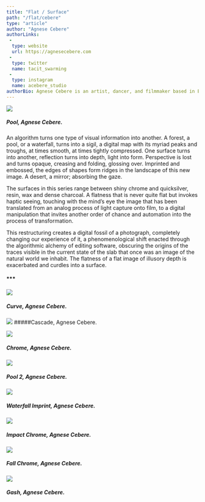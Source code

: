 ```yaml
---
title: "Flat / Surface"
path: "/flat/cebere"
type: "article"
author: "Agnese Cebere"
authorLinks:
 -
  type: website
  url: https://agnesecebere.com
 -
  type: twitter
  name: tacit_swarming
 -
  type: instagram
  name: acebere_studio
authorBio: Agnese Cebere is an artist, dancer, and filmmaker based in Eugene, Oregon.  Originally from Latvia, Agnese grew up in Sweden, and earned her BA in Intermedia Art at Edinburgh College of Art, Scotland. She recently finished her MA in Media Studies at The New School, New York, where her research has focused on embodiment and technology as they converge in screendance. Her filmmaking experience lies in live performance capture and editing, as well as experimental video art.
---
```


![](/artwork/imgCebere01.jpg)[](#)
##### Pool, Agnese Cebere.

An algorithm turns one type of visual information into another. A forest, a pool, or a waterfall, turns into a sigil, a digital map with its myriad peaks and troughs, at times smooth, at times tightly compressed. One surface turns into another, reflection turns into depth, light into form. Perspective is lost and turns opaque, creasing and folding, glossing over. Imprinted and embossed, the edges of shapes form ridges in the landscape of this new image. A desert, a mirror; absorbing the gaze.

The surfaces in this series range between shiny chrome and quicksilver, resin, wax and dense charcoal. A flatness that is never quite flat but invokes haptic seeing, touching with the mind’s eye the image that has been translated from an analog process of light capture onto film, to a digital manipulation that invites another order of chance and automation into the process of transformation.

This restructuring creates a digital fossil of a photograph, completely changing our experience of it, a phenomenological shift enacted through the algorithmic alchemy of editing software, obscuring the origins of the traces visible in the current state of the slab that once was an image of the natural world we inhabit. The flatness of a flat image of illusory depth is exacerbated and curdles into a surface.


#### ***

![](/artwork/imgCebere02.jpg)[](#)
##### Curve, Agnese Cebere.

![](/artwork/imgCebere03.jpg)[](#)
#####Cascade, Agnese Cebere.


![](/artwork/imgCebere04.jpg)[](#)
##### Chrome, Agnese Cebere.


![](/artwork/imgCebere05.jpg)[](#)
##### Pool 2, Agnese Cebere.


![](/artwork/imgCebere06.jpg)[](#)
##### Waterfall Imprint, Agnese Cebere.

![](/artwork/imgCebere07.jpg)[](#)
##### Impact Chrome, Agnese Cebere.

![](/artwork/imgCebere08.jpg)[](#)
##### Fall Chrome, Agnese Cebere.

![](/artwork/imgCebere09.png)[](#)
##### Gash, Agnese Cebere.
